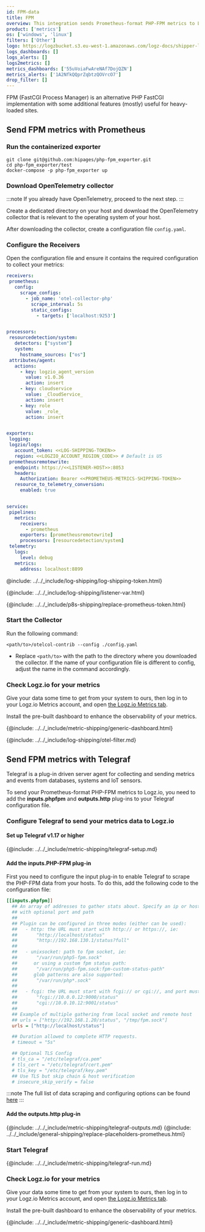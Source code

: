 ```yaml
---
id: FPM-data
title: FPM
overview: This integration sends Prometheus-format PHP-FPM metrics to Logz.io.
product: ['metrics']
os: ['windows', 'linux']
filters: ['Other']
logo: https://logzbucket.s3.eu-west-1.amazonaws.com/logz-docs/shipper-logos/phpfpm-logo.png
logs_dashboards: []
logs_alerts: []
logs2metrics: []
metrics_dashboards: ['55uVoiaFwAreNAf7DojQZN']
metrics_alerts: ['1A2NfkQQprZqbtzQOVrcO7']
drop_filter: []
---
```



FPM (FastCGI Process Manager) is an alternative PHP FastCGI implementation with some additional features (mostly) useful for heavy-loaded sites. 

## Send FPM metrics with Prometheus

### Run the containerized exporter

```shell
git clone git@github.com:hipages/php-fpm_exporter.git
cd php-fpm_exporter/test
docker-compose -p php-fpm_exporter up
```

### Download OpenTelemetry collector

:::note
If you already have OpenTelemetry, proceed to the next step.
:::

Create a dedicated directory on your host and download the OpenTelemetry collector that is relevant to the operating system of your host.

After downloading the collector, create a configuration file `config.yaml`.

### Configure the Receivers

Open the configuration file and ensure it contains the required configuration to collect your metrics:

```yaml
receivers:
 prometheus:
   config:
     scrape_configs:
       - job_name: 'otel-collector-php'
         scrape_interval: 5s
         static_configs:
           - targets: ['localhost:9253']


processors:
 resourcedetection/system:
   detectors: ["system"]
   system:
     hostname_sources: ["os"]
 attributes/agent:
   actions:
     - key: logzio_agent_version
       value: v1.0.36
       action: insert
     - key: cloudservice
       value: _CloudService_
       action: insert
     - key: role
       value: _role_
       action: insert


exporters:
 logging:
 logzio/logs:
   account_token: <<LOG-SHIPPING-TOKEN>>
   region: <<LOGZIO_ACCOUNT_REGION_CODE>> # Default is US
 prometheusremotewrite:
   endpoint: https://<<LISTENER-HOST>>:8053
   headers:
     Authorization: Bearer <<PROMETHEUS-METRICS-SHIPPING-TOKEN>>
   resource_to_telemetry_conversion:
     enabled: true


service:
 pipelines:
   metrics:
     receivers:
       - prometheus
     exporters: [prometheusremotewrite]
     processors: [resourcedetection/system]
 telemetry:
   logs:
     level: debug
   metrics:
     address: localhost:8899
```

@include: ../../_include/log-shipping/log-shipping-token.html}

{@include: ../../_include/log-shipping/listener-var.html}

{@include: ../../_include/p8s-shipping/replace-prometheus-token.html}


### Start the Collector

Run the following command:

```shell
<path/to>/otelcol-contrib --config ./config.yaml
```

* Replace `<path/to>` with the path to the directory where you downloaded the collector. If the name of your configuration file is different to config, adjust the name in the command accordingly.

### Check Logz.io for your metrics

Give your data some time to get from your system to ours, then log in to your Logz.io Metrics account, and open [the Logz.io Metrics tab](https://app.logz.io/#/dashboard/metrics/).

Install the pre-built dashboard to enhance the observability of your metrics.

<!-- logzio-inject:install:grafana:dashboards ids=["55uVoiaFwAreNAf7DojQZN"] -->

{@include: ../../_include/metric-shipping/generic-dashboard.html}

{@include: ../../_include/log-shipping/otel-filter.md}

## Send FPM metrics with Telegraf


Telegraf is a plug-in driven server agent for collecting and sending metrics and events from databases, systems and IoT sensors.

To send your Prometheus-format PHP-FPM metrics to Logz.io, you need to add the **inputs.phpfpm** and **outputs.http** plug-ins to your Telegraf configuration file.

### Configure Telegraf to send your metrics data to Logz.io

 

#### Set up Telegraf v1.17 or higher

{@include: ../../_include/metric-shipping/telegraf-setup.md}

#### Add the inputs.PHP-FPM plug-in

First you need to configure the input plug-in to enable Telegraf to scrape the PHP-FPM data from your hosts. To do this, add the following code to the configuration file:

``` ini
[[inputs.phpfpm]]
  ## An array of addresses to gather stats about. Specify an ip or hostname
  ## with optional port and path
  ##
  ## Plugin can be configured in three modes (either can be used):
  ##   - http: the URL must start with http:// or https://, ie:
  ##       "http://localhost/status"
  ##       "http://192.168.130.1/status?full"
  ##
  ##   - unixsocket: path to fpm socket, ie:
  ##       "/var/run/php5-fpm.sock"
  ##      or using a custom fpm status path:
  ##       "/var/run/php5-fpm.sock:fpm-custom-status-path"
  ##      glob patterns are also supported:
  ##       "/var/run/php*.sock"
  ##
  ##   - fcgi: the URL must start with fcgi:// or cgi://, and port must be present, ie:
  ##       "fcgi://10.0.0.12:9000/status"
  ##       "cgi://10.0.10.12:9001/status"
  ##
  ## Example of multiple gathering from local socket and remote host
  ## urls = ["http://192.168.1.20/status", "/tmp/fpm.sock"]
  urls = ["http://localhost/status"]

  ## Duration allowed to complete HTTP requests.
  # timeout = "5s"

  ## Optional TLS Config
  # tls_ca = "/etc/telegraf/ca.pem"
  # tls_cert = "/etc/telegraf/cert.pem"
  # tls_key = "/etc/telegraf/key.pem"
  ## Use TLS but skip chain & host verification
  # insecure_skip_verify = false
```

:::note
The full list of data scraping and configuring options can be found [here](https://github.com/influxdata/telegraf/blob/release-1.18/plugins/inputs/phpfpm/README.md)
::: 
 

#### Add the outputs.http plug-in
  
{@include: ../../_include/metric-shipping/telegraf-outputs.md}
{@include: ../../_include/general-shipping/replace-placeholders-prometheus.html}
  
### Start Telegraf

{@include: ../../_include/metric-shipping/telegraf-run.md}

### Check Logz.io for your metrics

Give your data some time to get from your system to ours, then log in to your Logz.io Metrics account, and open [the Logz.io Metrics tab](https://app.logz.io/#/dashboard/metrics/).

Install the pre-built dashboard to enhance the observability of your metrics.

<!-- logzio-inject:install:grafana:dashboards ids=["55uVoiaFwAreNAf7DojQZN"] -->

{@include: ../../_include/metric-shipping/generic-dashboard.html}

 
